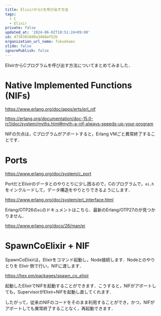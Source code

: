 ```yaml
---
title: ElixirからCを呼び出す方法
tags:
  - C
  - Elixir
private: false
updated_at: '2024-06-02T10:51:24+09:00'
id: 47363018d0a3468af52b
organization_url_name: fukuokaex
slide: false
ignorePublish: false
---
```

ElixirからCプログラムを呼び出す方法についてまとめてみました．

# Native Implemented Functions (NIFs)

https://www.erlang.org/doc/apps/erts/erl_nif

https://erlang.org/documentation/doc-15.0-rc1/doc/system/myths.html#myth-a-nif-always-speeds-up-your-program

NIFの欠点は，Cプログラムがアボートすると，Erlang VMごと異常終了することです．

# Ports

https://www.erlang.org/doc/system/c_port

PortだとElixirのデータとのやりとりに少し困るので，Cのプログラムで，`ei.h` をインクルードして，データ構造をやりとりできるようにします．

https://www.erlang.org/doc/system/erl_interface.html

Erlang/OTP26の`ei`のドキュメントはこちら．最新のErlang/OTP27のが見つかりません．

https://www.erlang.org/docs/26/man/ei

# SpawnCoElixir + NIF

SpawnCoElixirは，Elixirをコマンド起動し，Node接続します．Nodeとのやりとりを Elixir 側で行い，NIFに渡します．

https://hex.pm/packages/spawn_co_elixir

起動したElixirでNIFを起動することができます．こうすると，NIFがアボートしても，SupervisorがElixir+NIFを起動し直してくれます．

したがって，従来のNIFのコードをそのまま利用することができ，かつ，NIFがアボートしても異常終了することなく，再起動できます．

